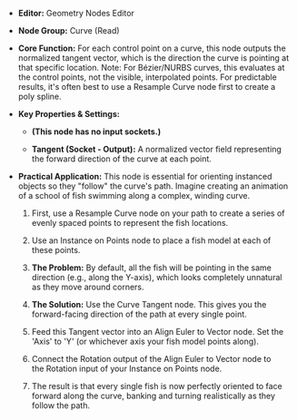 - **Editor:** Geometry Nodes Editor
    
- **Node Group:** Curve (Read)
    
- **Core Function:** For each control point on a curve, this node outputs the normalized tangent vector, which is the direction the curve is pointing at that specific location. Note: For Bézier/NURBS curves, this evaluates at the control points, not the visible, interpolated points. For predictable results, it's often best to use a Resample Curve node first to create a poly spline.
    
- **Key Properties & Settings:**
    
    - **(This node has no input sockets.)**
        
    - **Tangent (Socket - Output):** A normalized vector field representing the forward direction of the curve at each point.
        
- **Practical Application:** This node is essential for orienting instanced objects so they "follow" the curve's path. Imagine creating an animation of a school of fish swimming along a complex, winding curve.
    
    1. First, use a Resample Curve node on your path to create a series of evenly spaced points to represent the fish locations.
        
    2. Use an Instance on Points node to place a fish model at each of these points.
        
    3. **The Problem:** By default, all the fish will be pointing in the same direction (e.g., along the Y-axis), which looks completely unnatural as they move around corners.
        
    4. **The Solution:** Use the Curve Tangent node. This gives you the forward-facing direction of the path at every single point.
        
    5. Feed this Tangent vector into an Align Euler to Vector node. Set the 'Axis' to 'Y' (or whichever axis your fish model points along).
        
    6. Connect the Rotation output of the Align Euler to Vector node to the Rotation input of your Instance on Points node.
        
    7. The result is that every single fish is now perfectly oriented to face forward along the curve, banking and turning realistically as they follow the path.